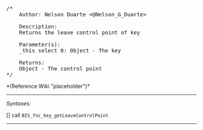 <pre>/*
	Author: Nelson Duarte <@Nelson_G_Duarte>

	Description:
	Returns the leave control point of key

	Parameter(s):
	_this select 0: Object - The key

	Returns:
	Object - The control point
*/</pre>*(Reference Wiki "placeholder")*<!-- Remove this after fill-in -->


---
*Syntaxes:*

[] call `BIS_fnc_key_getLeaveControlPoint`

---
